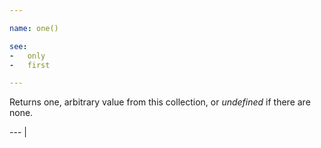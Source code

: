 ```yaml
---

name: one()

see:
-   only
-   first

---
```


Returns one, arbitrary value from this collection, or *undefined* if there are
none.

--- |

